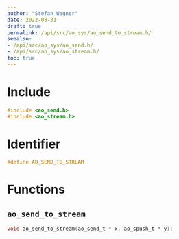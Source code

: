 ```yaml
---
author: "Stefan Wagner"
date: 2022-08-31
draft: true
permalink: /api/src/ao_sys/ao_send_to_stream.h/
seealso:
- /api/src/ao_sys/ao_send.h/
- /api/src/ao_sys/ao_stream.h/
toc: true
---
```


# Include

```c
#include <ao_send.h>
#include <ao_stream.h>
```

# Identifier

```c
#define AO_SEND_TO_STREAM
```

# Functions

## `ao_send_to_stream`

```c
void ao_send_to_stream(ao_send_t * x, ao_spush_t * y);
```

